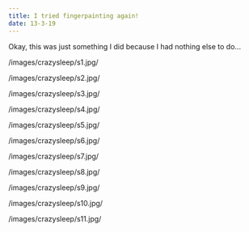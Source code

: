 ```yaml
---
title: I tried fingerpainting again!
date: 13-3-19
---
```


Okay, this was just something I did because I had nothing else to do...

/images/crazysleep/s1.jpg/

/images/crazysleep/s2.jpg/

/images/crazysleep/s3.jpg/

/images/crazysleep/s4.jpg/

/images/crazysleep/s5.jpg/

/images/crazysleep/s6.jpg/

/images/crazysleep/s7.jpg/

/images/crazysleep/s8.jpg/

/images/crazysleep/s9.jpg/

/images/crazysleep/s10.jpg/

/images/crazysleep/s11.jpg/
